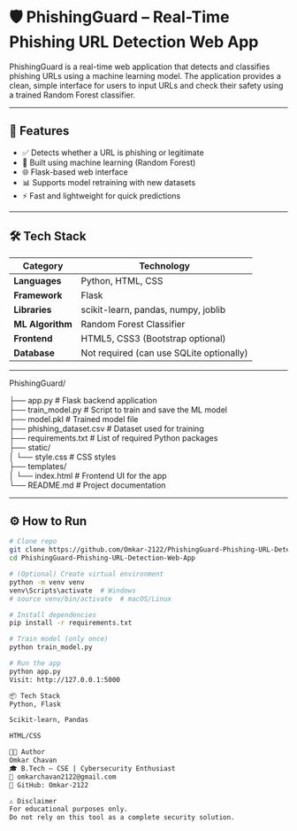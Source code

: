 # 🛡️ PhishingGuard – Real-Time Phishing URL Detection Web App

PhishingGuard is a real-time web application that detects and classifies phishing URLs using a machine learning model. The application provides a clean, simple interface for users to input URLs and check their safety using a trained Random Forest classifier.

---

## 🚀 Features

- ✅ Detects whether a URL is phishing or legitimate  
- 🤖 Built using machine learning (Random Forest)  
- 🌐 Flask-based web interface  
- 📊 Supports model retraining with new datasets  
- ⚡ Fast and lightweight for quick predictions  

---

## 🛠️ Tech Stack

| Category         | Technology                                |
|------------------|--------------------------------------------|
| **Languages**     | Python, HTML, CSS                         |
| **Framework**     | Flask                                     |
| **Libraries**     | scikit-learn, pandas, numpy, joblib       |
| **ML Algorithm**  | Random Forest Classifier                  |
| **Frontend**      | HTML5, CSS3 (Bootstrap optional)          |
| **Database**      | Not required (can use SQLite optionally)  |

---

PhishingGuard/

├── app.py                 # Flask backend application  
├── train_model.py         # Script to train and save the ML model  
├── model.pkl              # Trained model file  
├── phishing_dataset.csv   # Dataset used for training  
├── requirements.txt       # List of required Python packages  
├── static/  
│   └── style.css          # CSS styles  
├── templates/  
│   └── index.html         # Frontend UI for the app  
└── README.md              # Project documentation


---


## ⚙️ How to Run

```bash
# Clone repo
git clone https://github.com/Omkar-2122/PhishingGuard-Phishing-URL-Detection-Web-App.git
cd PhishingGuard-Phishing-URL-Detection-Web-App

# (Optional) Create virtual environment
python -m venv venv
venv\Scripts\activate  # Windows
# source venv/bin/activate  # macOS/Linux

# Install dependencies
pip install -r requirements.txt

# Train model (only once)
python train_model.py

# Run the app
python app.py
Visit: http://127.0.0.1:5000

📦 Tech Stack
Python, Flask

Scikit-learn, Pandas

HTML/CSS

👨‍💻 Author
Omkar Chavan
🎓 B.Tech – CSE | Cybersecurity Enthusiast
📧 omkarchavan2122@gmail.com
🔗 GitHub: Omkar-2122

⚠️ Disclaimer
For educational purposes only.
Do not rely on this tool as a complete security solution.
